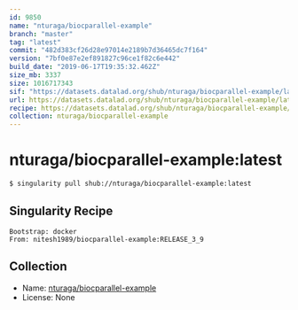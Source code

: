 ```yaml
---
id: 9850
name: "nturaga/biocparallel-example"
branch: "master"
tag: "latest"
commit: "482d383cf26d28e97014e2189b7d36465dc7f164"
version: "7bf0e87e2ef891827c96ce1f82c6e442"
build_date: "2019-06-17T19:35:32.462Z"
size_mb: 3337
size: 1016717343
sif: "https://datasets.datalad.org/shub/nturaga/biocparallel-example/latest/2019-06-17-482d383c-7bf0e87e/7bf0e87e2ef891827c96ce1f82c6e442.simg"
url: https://datasets.datalad.org/shub/nturaga/biocparallel-example/latest/2019-06-17-482d383c-7bf0e87e/
recipe: https://datasets.datalad.org/shub/nturaga/biocparallel-example/latest/2019-06-17-482d383c-7bf0e87e/Singularity
collection: nturaga/biocparallel-example
---
```


# nturaga/biocparallel-example:latest

```bash
$ singularity pull shub://nturaga/biocparallel-example:latest
```

## Singularity Recipe

```singularity
Bootstrap: docker
From: nitesh1989/biocparallel-example:RELEASE_3_9
```

## Collection

 - Name: [nturaga/biocparallel-example](https://github.com/nturaga/biocparallel-example)
 - License: None

